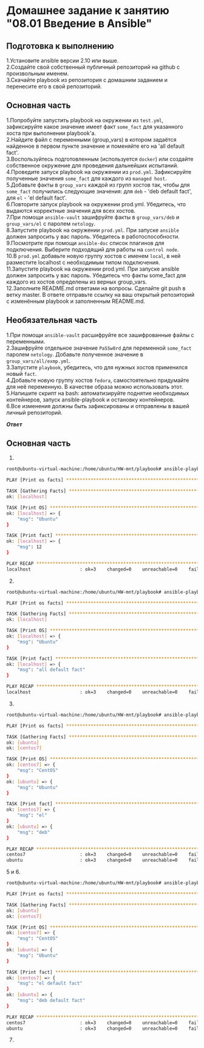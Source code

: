 # Домашнее задание к занятию "08.01 Введение в Ansible"

## Подготовка к выполнению

1.Установите ansible версии 2.10 или выше.<br>
2.Создайте свой собственный публичный репозиторий на github с произвольным именем.<br>
3.Скачайте playbook из репозитория с домашним заданием и перенесите его в свой репозиторий.<br>

## Основная часть

1.Попробуйте запустить playbook на окружении из `test.yml`, зафиксируйте какое значение имеет факт `some_fact` для указанного хоста при выполнении playbook'a.<br>
2.Найдите файл с переменными (group_vars) в котором задаётся найденное в первом пункте значение и поменяйте его на 'all default fact'.<br>
3.Воспользуйтесь подготовленным (используется `docker`) или создайте собственное окружение для проведения дальнейших испытаний.<br>
4.Проведите запуск playbook на окружении из `prod.yml`. Зафиксируйте полученные значения `some_fact` для каждого из `managed host`.<br>
5.Добавьте факты в `group_vars` каждой из групп хостов так, чтобы для `some_fact` получились следующие значения: для `deb` - 'deb default fact', для `el` - 'el default fact'.<br>
6.Повторите запуск playbook на окружении prod.yml. Убедитесь, что выдаются корректные значения для всех хостов.<br>
7.При помощи `ansible-vault` зашифруйте факты в `group_vars/deb` и `group_vars/el` с паролем `netology`.<br>
8.Запустите playbook на окружении `prod.yml`. При запуске `ansible` должен запросить у вас пароль. Убедитесь в работоспособности.<br>
9.Посмотрите при помощи `ansible-doc` список плагинов для подключения. Выберите подходящий для работы на `control node`.<br>
10.В `prod.yml` добавьте новую группу хостов с именем `local`, в ней разместите localhost с необходимым типом подключения.<br>
11.Запустите playbook на окружении prod.yml. При запуске ansible должен запросить у вас пароль. Убедитесь что факты some_fact для каждого из хостов определены из верных group_vars.<br>
12.Заполните README.md ответами на вопросы. Сделайте git push в ветку master. В ответе отправьте ссылку на ваш открытый репозиторий с изменённым playbook и заполненным README.md.<br>


## Необязательная часть

1.При помощи `ansible-vault` расшифруйте все зашифрованные файлы с переменными.<br>
2.Зашифруйте отдельное значение `PaSSw0rd` для переменной `some_fact` паролем `netology`. Добавьте полученное значение в `group_vars/all/exmp.yml`.<br>
3.Запустите `playbook`, убедитесь, что для нужных хостов применился новый `fact`.<br>
4.Добавьте новую группу хостов `fedora`, самостоятельно придумайте для неё переменную. В качестве образа можно использовать этот.<br>
5.Напишите скрипт на bash: автоматизируйте поднятие необходимых контейнеров, запуск ansible-playbook и остановку контейнеров.<br>
6.Все изменения должны быть зафиксированы и отправлены в вашей личный репозиторий.<br>


***Ответ***

## Основная часть

1.
```sh
root@ubuntu-virtual-machine:/home/ubuntu/HW-mnt/playbook# ansible-playbook -i inventory/test.yml site.yml 

PLAY [Print os facts] **************************************************************************************************************

TASK [Gathering Facts] *************************************************************************************************************
ok: [localhost]

TASK [Print OS] ********************************************************************************************************************
ok: [localhost] => {
    "msg": "Ubuntu"
}

TASK [Print fact] ******************************************************************************************************************
ok: [localhost] => {
    "msg": 12
}

PLAY RECAP *************************************************************************************************************************
localhost                  : ok=3    changed=0    unreachable=0    failed=0    skipped=0    rescued=0    ignored=0   
```

2.
```bash
root@ubuntu-virtual-machine:/home/ubuntu/HW-mnt/playbook# ansible-playbook -i inventory/test.yml site.yml 

PLAY [Print os facts] **************************************************************************************************************

TASK [Gathering Facts] *************************************************************************************************************
ok: [localhost]

TASK [Print OS] ********************************************************************************************************************
ok: [localhost] => {
    "msg": "Ubuntu"
}

TASK [Print fact] ******************************************************************************************************************
ok: [localhost] => {
    "msg": "all default fact"
}

PLAY RECAP *************************************************************************************************************************
localhost                  : ok=3    changed=0    unreachable=0    failed=0    skipped=0    rescued=0    ignored=0   
```

3.
```bash
root@ubuntu-virtual-machine:/home/ubuntu/HW-mnt/playbook# ansible-playbook -i inventory/prod.yml site.yml 

PLAY [Print os facts] **************************************************************************************************************

TASK [Gathering Facts] *************************************************************************************************************
ok: [ubuntu]
ok: [centos7]

TASK [Print OS] ********************************************************************************************************************
ok: [centos7] => {
    "msg": "CentOS"
}
ok: [ubuntu] => {
    "msg": "Ubuntu"
}

TASK [Print fact] ******************************************************************************************************************
ok: [centos7] => {
    "msg": "el"
}
ok: [ubuntu] => {
    "msg": "deb"
}

PLAY RECAP *************************************************************************************************************************
centos7                    : ok=3    changed=0    unreachable=0    failed=0    skipped=0    rescued=0    ignored=0   
ubuntu                     : ok=3    changed=0    unreachable=0    failed=0    skipped=0    rescued=0    ignored=0   
```

5 и 6.

```bash
root@ubuntu-virtual-machine:/home/ubuntu/HW-mnt/playbook# ansible-playbook -i inventory/prod.yml site.yml 

PLAY [Print os facts] **************************************************************************************************************

TASK [Gathering Facts] *************************************************************************************************************
ok: [ubuntu]
ok: [centos7]

TASK [Print OS] ********************************************************************************************************************
ok: [centos7] => {
    "msg": "CentOS"
}
ok: [ubuntu] => {
    "msg": "Ubuntu"
}

TASK [Print fact] ******************************************************************************************************************
ok: [centos7] => {
    "msg": "el default fact"
}
ok: [ubuntu] => {
    "msg": "deb default fact"
}

PLAY RECAP *************************************************************************************************************************
centos7                    : ok=3    changed=0    unreachable=0    failed=0    skipped=0    rescued=0    ignored=0   
ubuntu                     : ok=3    changed=0    unreachable=0    failed=0    skipped=0    rescued=0    ignored=0 
```



7.

